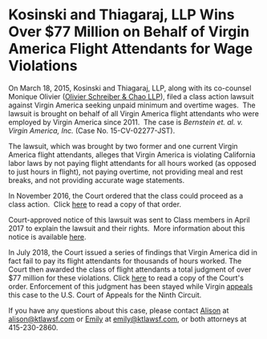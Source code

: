 # Kosinski and Thiagaraj, LLP Wins Over $77 Million on Behalf of Virgin America Flight Attendants for Wage Violations

On March 18, 2015, Kosinski and Thiagaraj, LLP, along with its co-counsel Monique Olivier ([Olivier Schreiber & Chao LLP](http://www.osclegal.com/)), filed a class action lawsuit against Virgin America seeking unpaid minimum and overtime wages.  The lawsuit is brought on behalf of all Virgin America flight attendants who were employed by Virgin America since 2011.  The case is _Bernstein et. al. v. Virgin America, Inc._ (Case No. 15-CV-02277-JST).

The lawsuit, which was brought by two former and one current Virgin America flight attendants, alleges that Virgin America is violating California labor laws by not paying flight attendants for all hours worked (as opposed to just hours in flight), not paying overtime, not providing meal and rest breaks, and not providing accurate wage statements. 

In November 2016, the Court ordered that the class could proceed as a class action.  Click [here](/documents/bernstein-v-virgin-america-order-class-certification.pdf) to read a copy of that order.

Court-approved notice of this lawsuit was sent to Class members in April 2017 to explain the lawsuit and their rights.  More information about this notice is available [here](http://virginwagelawsuit.com/).

In July 2018, the Court issued a series of findings that Virgin America did in fact fail to pay its flight attendants for thousands of hours worked.  The Court then awarded the class of flight attendants a total judgment of over $77 million for these violations.  Click [here](/documents/bernstein-v-virgin-america-order-damages.pdf) to read a copy of the Court's order.  Enforcement of this judgment has been stayed while Virgin [appeals](/documents/bernstein-v-virgin-america-appeal.pdf) this case to the U.S. Court of Appeals for the Ninth Circuit.

If you have any questions about this case, please contact [Alison](/alison-kosinski) at [alison@ktlawsf.com](mailto:alison@ktlawsf.com) or [Emily](/emily-thiagaraj) at [emily@ktlawsf.com](mailto:emily@ktlawsf.com), or both attorneys at 415-230-2860.

